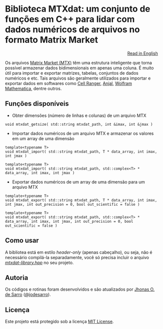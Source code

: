 # Biblioteca MTXdat: um conjunto de funções em C++ para lidar com dados numéricos de arquivos no formato Matrix Market

<p align="right"><a href="README.md">Read in English</a></p>

Os arquivos [Matrix Market (MTX)](https://math.nist.gov/MatrixMarket/formats.html) têm uma estrutura inteligente que torna possível armazenar dados bidimensionais em apenas uma coluna. É muito útil para importar e exportar matrizes, tabelas, conjuntos de dados numéricos e etc. Tais arquivos são geralmente utilizados para importar e exportar dados em softwares como [Cell Ranger](https://support.10xgenomics.com/single-cell-gene-expression/software/pipelines/latest/what-is-cell-ranger), [Anjal](http://murasu.com/murasu-anjal/), [Wolfram Mathematica](https://reference.wolfram.com/language/ref/format/MTX.html), dentre outros.

## Funções disponíveis

- Obter dimensões (número de linhas e colunas) de um arquivo MTX
```
void mtxdat_getsize( std::string mtxdat_path, int &imax, int &jmax )
```

- Importar dados numéricos de um arquivo MTX e armazenar os valores em um array de uma dimensão
```
template<typename T>
void mtxdat_import( std::string mtxdat_path, T * data_array, int imax, int jmax )

template<typename T>
void mtxdat_import( std::string mtxdat_path, std::complex<T> * data_array, int imax, int jmax )
```

- Exportar dados numéricos de um array de uma dimensão para um arquivo MTX
```
template<typename T>
void mtxdat_export( std::string mtxdat_path, T * data_array, int imax, int jmax, int out_precision = 0, bool out_scientific = false )

template<typename T>
void mtxdat_export( std::string mtxdat_path, std::complex<T> * data_array, int imax, int jmax, int out_precision = 0, bool out_scientific = false )
```

## Como usar

A bibliotea está em estilo *header-only* (apenas cabeçalho), ou seja, não é necessário compilá-la separadamente, você só precisa incluir o arquivo <a href="mtxdat-library.hpp">*mtxdat-library.hpp*</a> no seu projeto.

## Autoria

Os códigos e rotinas foram desenvolvidos e são atualizados por <a href="https://www.researchgate.net/profile/Jhonas-de-Sarro">Jhonas O. de Sarro</a> ([@jodesarro]( https://github.com/jodesarro )).

## Licença

Este projeto está protegido sob a licença <a href="LICENSE">MIT License</a>.
